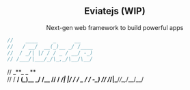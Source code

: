 <p align="center">
 <h2 align="center">Eviatejs (WIP)</h2>
 <p align="center">Next-gen web framework to build powerful apps</p>
</p>

```js
//    ____     _      __
//   / __/  __(_)__ _/ /____
//  / _/| |/ / / _ / __/ -_)
// /___/|___/_/\_,_/\__/\__/
```

// \_**\_ \_ **  
// / **/ **(_)\_\_ _/ /\_**_
// / _/| |/ / / \_ / **/ -\_)
// /**_/|_**/_/\_,_/\_\_/\_\_/
